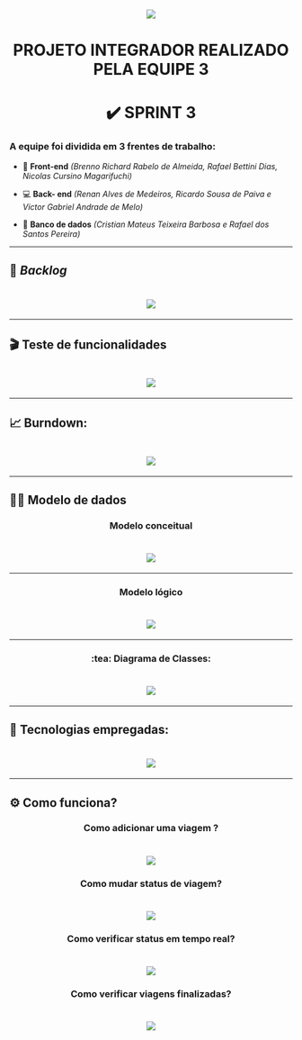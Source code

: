  ## <h1 align="center"> ![](https://github.com/DevSlim001/PI_2020.2/blob/master/logotipocomum.jpg) </h1> 
# <h1 align="center"> PROJETO INTEGRADOR REALIZADO PELA EQUIPE 3 </h1> 
## <h1 align="center"> :heavy_check_mark: SPRINT 3 </h1> 

### A equipe foi dividida em 3 frentes de trabalho:

- :art: **Front-end** *(Brenno Richard Rabelo de Almeida, Rafael Bettini Dias, Nicolas Cursino Magarifuchi)*

- :computer: **Back- end** *(Renan Alves de Medeiros, Ricardo Sousa de Paiva e Victor Gabriel Andrade de Melo)*

- :floppy_disk: **Banco de dados** *(Cristian Mateus Teixeira Barbosa e Rafael dos Santos Pereira)*

--------------------------------------------------------------------------------------------------------------------

## :bookmark: **_Backlog_**

## <h1 align="center"> ![](https://github.com/DevSlim001/PI_2020.2/blob/master/assets/Product_Backlog_total_3.png)</h1> 

--------------------------------------------------------------------------------------------------------------------

## :clapper: **Teste de funcionalidades**

## <h1 align="center"> ![](https://github.com/DevSlim001/PI_2020.2/blob/master/assets/testes_funcionalidades3_1.png) </h1> 

--------------------------------------------------------------------------------------------------------------------

## :chart_with_upwards_trend: Burndown:

## <h1 align="center">  ![](https://github.com/DevSlim001/PI_2020.2/blob/master/assets/BurndownSprint3.png) </h1> 

--------------------------------------------------------------------------------------------------------------------

## :man_technologist: Modelo de dados

<h3 align="center"> Modelo conceitual </h3> 

## <h1 align="center">  ![](https://github.com/DevSlim001/PI_2020.2/blob/master/assets/mc_sprint3.jpg) </h1> 

--------------------------------------------------------------------------------------------------------------------

<h3 align="center"> Modelo lógico </h3> 

## <h1 align="center"> ![](https://github.com/DevSlim001/PI_2020.2/blob/master/assets/ml_sprint3.png) </h1> 

--------------------------------------------------------------------------------------------------------------------

<h3 align="center"> :tea: Diagrama de Classes: </h3>

## <h1 align="center"> ![](https://github.com/DevSlim001/PI_2020.2/blob/sprint2/diagramaclasses.png) </h1> 

--------------------------------------------------------------------------------------------------------------------

## :rocket: Tecnologias empregadas:
 
## <h1 align="center"> ![](https://github.com/DevSlim001/PI_2020.2/blob/master/tecnology.png) </h1> 

--------------------------------------------------------------------------------------------------------------------
## :gear: Como funciona?

 <h3 align="center"> Como adicionar  uma viagem ? </h3> 

## <h1 align="center"> ![](https://github.com/DevSlim001/PI_2020.2/blob/master/assets/Adicionar-viagem-Funcionario3_1.gif) </h1>

 <h3 align="center"> Como mudar status de viagem? </h3> 

## <h1 align="center"> ![](https://github.com/DevSlim001/PI_2020.2/blob/master/assets/Mudar-status-de-viagem-Motorista3_4.gif) </h1>


 <h3 align="center"> Como verificar status em tempo real? </h3> 

## <h1 align="center"> ![](https://github.com/DevSlim001/PI_2020.2/blob/master/assets/Verificar-status-em-tempo-real3_3.gif) </h1>


 <h3 align="center"> Como verificar viagens finalizadas? </h3> 

## <h1 align="center"> ![](https://github.com/DevSlim001/PI_2020.2/blob/master/assets/Como-verificar-viagens-finalizadas-Funcionario3_2.gif) </h1>







